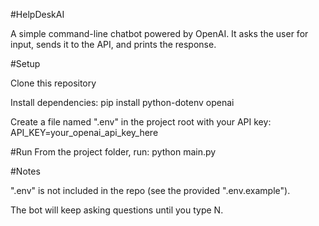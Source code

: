 #HelpDeskAI

A simple command-line chatbot powered by OpenAI.
It asks the user for input, sends it to the API, and prints the response.

#Setup

Clone this repository

Install dependencies:
pip install python-dotenv openai

Create a file named ".env" in the project root with your API key:
API_KEY=your_openai_api_key_here

#Run
From the project folder, run:
python main.py

#Notes

".env" is not included in the repo (see the provided ".env.example").

The bot will keep asking questions until you type N.

